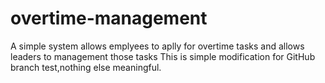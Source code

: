 # overtime-management
A simple system allows emplyees to aplly for overtime tasks and allows leaders to management those tasks
This is simple modification for GitHub branch test,nothing else meaningful.
